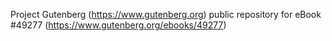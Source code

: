 Project Gutenberg (https://www.gutenberg.org) public repository for eBook #49277 (https://www.gutenberg.org/ebooks/49277)
